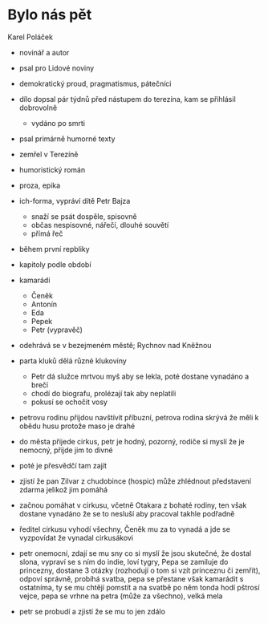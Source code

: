 # Bylo nás pět
Karel Poláček
- novinář a autor
- psal pro Lidové noviny
- demokratický proud, pragmatismus, pátečníci
- dílo dopsal pár týdnů před nástupem do terezína, kam se přihlásil dobrovolně
	- vydáno po smrti
- psal primárně humorné texty
- zemřel v Terezíně

- humoristický román
- proza, epika
- ich-forma, vypráví dítě Petr Bajza
	- snaží se psát dospěle, spisovně
	- občas nespisovné, nářečí, dlouhé souvětí
	- přímá řeč
- během první repbliky
- kapitoly podle období

- kamarádi
	- Čeněk
	- Antonín
	- Eda
	- Pepek
	- Petr (vypravěč)

- odehrává se v bezejmeném městě; Rychnov nad Kněžnou
- parta kluků dělá různé klukoviny
	- Petr dá služce mrtvou myš aby se lekla, poté dostane vynadáno a brečí
	- chodí do biografu, prolézají tak aby neplatili
	- pokusí se ochočit vosy
- petrovu rodinu přijdou navštívit příbuzní, petrova rodina skrývá že měli k obědu husu protože maso je drahé
- do města přijede cirkus, petr je hodný, pozorný, rodiče si myslí že je nemocný, přijde jim to divné
- poté je přesvědčí tam zajít
- zjistí že pan Zilvar z chudobince (hospic) může zhlédnout představení zdarma jelikož jim pomáhá
- začnou pomáhat v cirkusu, včetně Otakara z bohaté rodiny, ten však dostane vynadáno že se to nesluší aby pracoval takhle podřadně
- ředitel cirkusu vyhodí všechny, Čeněk mu za to vynadá a jde se vyzpovídat že vynadal cirkusákovi
- petr onemocní, zdají se mu sny co si myslí že jsou skutečné, že dostal slona, vypraví se s ním do indie, loví tygry, Pepa se zamiluje do princezny, dostane 3 otázky (rozhodují o tom si vzít princeznu či zemřít), odpoví správně, probíhá svatba, pepa se přestane však kamarádit s ostatníma, ty se mu chtějí pomstít a na svatbě po něm tonda hodí pštrosí vejce, pepa se vrhne na petra (může za všechno), velká mela
- petr se probudí a zjistí že se mu to jen zdálo

